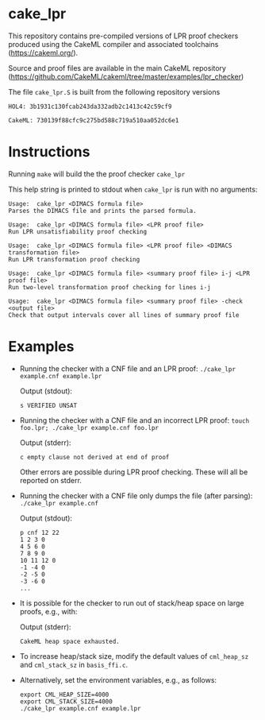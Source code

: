 # cake_lpr
This repository contains pre-compiled versions of LPR proof checkers produced using the CakeML compiler and associated toolchains (https://cakeml.org/).

Source and proof files are available in the main CakeML repository (https://github.com/CakeML/cakeml/tree/master/examples/lpr_checker)

The file `cake_lpr.S` is built from the following repository versions

```
HOL4: 3b1931c130fcab243da332adb2c1413c42c59cf9

CakeML: 730139f88cfc9c275bd588c719a510aa052dc6e1
```

# Instructions

Running `make` will build the the proof checker `cake_lpr`

This help string is printed to stdout when `cake_lpr` is run with no arguments:

```
Usage:  cake_lpr <DIMACS formula file>
Parses the DIMACS file and prints the parsed formula.

Usage:  cake_lpr <DIMACS formula file> <LPR proof file>
Run LPR unsatisfiability proof checking

Usage:  cake_lpr <DIMACS formula file> <LPR proof file> <DIMACS transformation file>
Run LPR transformation proof checking

Usage:  cake_lpr <DIMACS formula file> <summary proof file> i-j <LPR proof file>
Run two-level transformation proof checking for lines i-j

Usage:  cake_lpr <DIMACS formula file> <summary proof file> -check <output file>
Check that output intervals cover all lines of summary proof file

```

# Examples

- Running the checker with a CNF file and an LPR proof: `./cake_lpr example.cnf example.lpr`

  Output (stdout):
  ```
  s VERIFIED UNSAT
  ```


- Running the checker with a CNF file and an incorrect LPR proof: `touch foo.lpr; ./cake_lpr example.cnf foo.lpr`


  Output (stderr):
  ```
  c empty clause not derived at end of proof
  ```
  
  Other errors are possible during LPR proof checking. These will all be reported on stderr.


- Running the checker with a CNF file only dumps the file (after parsing): `./cake_lpr example.cnf`

  Output (stdout):
  ```
  p cnf 12 22
  1 2 3 0
  4 5 6 0
  7 8 9 0
  10 11 12 0
  -1 -4 0
  -2 -5 0
  -3 -6 0
  ...
  ```

- It is possible for the checker to run out of stack/heap space on large proofs, e.g., with:

  Output (stderr):
  ```
  CakeML heap space exhausted.
  ```

- To increase heap/stack size, modify the default values of `cml_heap_sz` and `cml_stack_sz` in `basis_ffi.c`.

- Alternatively, set the environment variables, e.g., as follows:

  ```
  export CML_HEAP_SIZE=4000
  export CML_STACK_SIZE=4000
  ./cake_lpr example.cnf example.lpr
  ```
